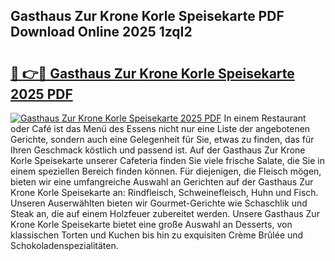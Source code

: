 ## Gasthaus Zur Krone Korle Speisekarte PDF Download Online 2025 1zqI2

# <h2><a href="http://gc7lyro.nevu.top/?p=Gasthaus+Zur+Krone+Korle+Speisekarte">🔗 👉🔴 Gasthaus Zur Krone Korle Speisekarte 2025 PDF</a></h2>

[![Gasthaus Zur Krone Korle Speisekarte 2025 PDF](https://i.imgur.com/dBaPXMq.png)](http://gc7lyro.nevu.top/?p=Gasthaus+Zur+Krone+Korle+Speisekarte)
In einem Restaurant oder Café ist das Menü des Essens nicht nur eine Liste der angebotenen Gerichte, sondern auch eine Gelegenheit für Sie, etwas zu finden, das für Ihren Geschmack köstlich und passend ist. Auf der Gasthaus Zur Krone Korle Speisekarte unserer Cafeteria finden Sie viele frische Salate, die Sie in einem speziellen Bereich finden können. Für diejenigen, die Fleisch mögen, bieten wir eine umfangreiche Auswahl an Gerichten auf der Gasthaus Zur Krone Korle Speisekarte an: Rindfleisch, Schweinefleisch, Huhn und Fisch. Unseren Auserwählten bieten wir Gourmet-Gerichte wie Schaschlik und Steak an, die auf einem Holzfeuer zubereitet werden. Unsere Gasthaus Zur Krone Korle Speisekarte bietet eine große Auswahl an Desserts, von klassischen Torten und Kuchen bis hin zu exquisiten Crème Brûlée und Schokoladenspezialitäten.
